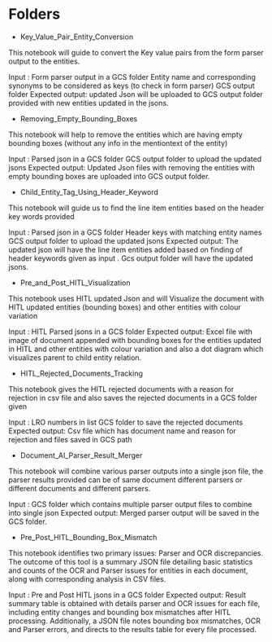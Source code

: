 # Folders

* Key_Value_Pair_Entity_Conversion

This notebook will guide to convert the Key value pairs from the form parser output to the entities.

Input : Form parser output in a GCS folder Entity name and corresponding synonyms to be considered as keys (to check in form parser) GCS output folder
Expected output: updated Json will be uploaded to GCS output folder provided with new entities updated in the jsons.

* Removing_Empty_Bounding_Boxes

This notebook will help to remove the entities which are having empty bounding boxes (without any info in the mentiontext of the entity)

Input : Parsed json in a GCS folder GCS output folder to upload the updated jsons
Expected output: Updated Json files with removing the entities with empty bounding boxes are uploaded into GCS output folder.

* Child_Entity_Tag_Using_Header_Keyword

This notebook will guide us to find the line item entities based on the header key words provided

Input : Parsed json in a GCS folder Header keys with matching entity names GCS output folder to upload the updated jsons
Expected output: The updated json will have the line item entities added based on finding of header keywords given as input . Gcs output folder will have the updated jsons.

* Pre_and_Post_HITL_Visualization

This notebook uses HITL updated Json and will Visualize the document with HITL updated entities (bounding boxes) and other entities with colour variation

Input : HITL Parsed jsons in a GCS folder
Expected output: Excel file with image of document appended with bounding boxes for the entities updated in HITL and other entities with colour variation and also a dot diagram which visualizes parent to child entity relation.

* HITL_Rejected_Documents_Tracking

This notebook gives the HITL rejected documents with a reason for rejection in csv file and also saves the rejected documents in a GCS folder given

Input : LRO numbers in list GCS folder to save the rejected documents
Expected output: Csv file which has document name and reason for rejection and files saved in GCS path


* Document_AI_Parser_Result_Merger

This notebook will combine various parser outputs into a single json file, the parser results provided can be of same document different parsers or different documents and different parsers.

Input : GCS folder which contains multiple parser output files to combine into single json
Expected output: Merged parser output will be saved in the GCS folder.

* Pre_Post_HITL_Bounding_Box_Mismatch

This notebook identifies two primary issues: Parser and OCR discrepancies. The outcome of this tool is a summary JSON file detailing basic statistics and counts of the OCR and Parser issues for entities in each document, along with corresponding analysis in CSV files.

Input : Pre and Post HITL jsons in a GCS folder
Expected output: Result summary table is obtained with details parser and OCR issues for each file, including entity changes and bounding box mismatches after HITL processing. Additionally, a JSON file notes bounding box mismatches, OCR and Parser errors, and directs to the results table for every file processed.